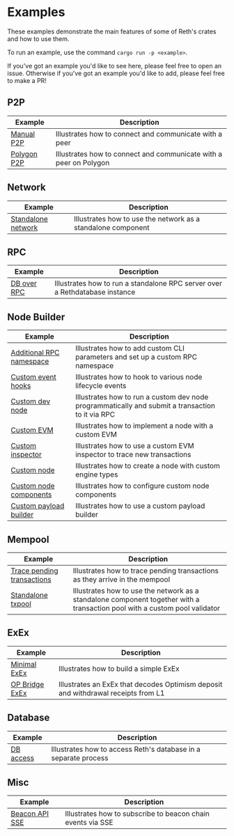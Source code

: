 # Examples

These examples demonstrate the main features of some of Reth's crates and how to use them.

To run an example, use the command `cargo run -p <example>`.

If you've got an example you'd like to see here, please feel free to open an
issue. Otherwise if you've got an example you'd like to add, please feel free
to make a PR!

## P2P

| Example                     | Description                                                       |
| --------------------------- | ----------------------------------------------------------------- |
| [Manual P2P](./manual-p2p)  | Illustrates how to connect and communicate with a peer            |
| [Polygon P2P](./manual-p2p) | Illustrates how to connect and communicate with a peer on Polygon |

## Network

| Example                            | Description                                                  |
| ---------------------------------- | ------------------------------------------------------------ |
| [Standalone network](./network.rs) | Illustrates how to use the network as a standalone component |

## RPC

| Example                 | Description                                                                 |
| ----------------------- | --------------------------------------------------------------------------- |
| [DB over RPC](./rpc-db) | Illustrates how to run a standalone RPC server over a Rethdatabase instance |

## Node Builder

| Example                                                       | Description                                                                                      |
| ------------------------------------------------------------- | ------------------------------------------------------------------------------------------------ |
| [Additional RPC namespace](./additional-rpc-namespace-in-cli) | Illustrates how to add custom CLI parameters and set up a custom RPC namespace                   |
| [Custom event hooks](./cli-extension-event-hooks)             | Illustrates how to hook to various node lifecycle events                                         |
| [Custom dev node](./custom-dev-node)                          | Illustrates how to run a custom dev node programmatically and submit a transaction to it via RPC |
| [Custom EVM](./custom-evm)                                    | Illustrates how to implement a node with a custom EVM                                            |
| [Custom inspector](./custom-inspector)                        | Illustrates how to use a custom EVM inspector to trace new transactions                          |
| [Custom node](./custom-node)                                  | Illustrates how to create a node with custom engine types                                        |
| [Custom node components](./custom-node-components)            | Illustrates how to configure custom node components                                              |
| [Custom payload builder](./custom-payload-builder)            | Illustrates how to use a custom payload builder                                                  |

## Mempool

| Example                                               | Description                                                                                                                |
| ----------------------------------------------------- | -------------------------------------------------------------------------------------------------------------------------- |
| [Trace pending transactions](./trace-transaction-cli) | Illustrates how to trace pending transactions as they arrive in the mempool                                                |
| [Standalone txpool](./network-txpool.rs)              | Illustrates how to use the network as a standalone component together with a transaction pool with a custom pool validator |

## ExEx

| Example                            | Description                                                                       |
| ---------------------------------- | --------------------------------------------------------------------------------- |
| [Minimal ExEx](./exex/minimal)     | Illustrates how to build a simple ExEx                                            |
| [OP Bridge ExEx](./exex/op-bridge) | Illustrates an ExEx that decodes Optimism deposit and withdrawal receipts from L1 |

## Database

| Example                     | Description                                                     |
| --------------------------- | --------------------------------------------------------------- |
| [DB access](./db-access.rs) | Illustrates how to access Reth's database in a separate process |

## Misc

| Example                            | Description                                                 |
| ---------------------------------- | ----------------------------------------------------------- |
| [Beacon API SSE](./beacon-api-sse) | Illustrates how to subscribe to beacon chain events via SSE |
